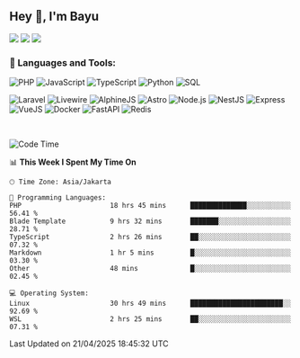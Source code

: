 ## Hey 👋, I'm Bayu 

<a href="mailto:bayurifkialgh@gmail.com" target="_blank"><img src="https://img.shields.io/badge/-Gmail-red?style=flat&logo=Gmail&logoColor=white"/></a>
<a href="https://t.me/bayurifkialgh" target="_blank"><img src="https://img.shields.io/badge/-Telegram-0077B5?style=flat&logo=Telegram&logoColor=white"/></a>
<a href="https://projects.co.id/public/browse_users/view/8d311e/bayurifkialgh" target="_blank"><img src="https://img.shields.io/badge/project.co.id-orange"/></a>


### 🔨 Languages and Tools:

![PHP](https://img.shields.io/badge/-PHP-000?&logo=PHP)
![JavaScript](https://img.shields.io/badge/-JavaScript-000?&logo=JavaScript)
![TypeScript](https://img.shields.io/badge/-TypeScript-000?&logo=TypeScript)
![Python](https://img.shields.io/badge/-Python-000?&logo=Python)
![SQL](https://img.shields.io/badge/-SQL-000?&logo=MySQL)

![Laravel](https://img.shields.io/badge/-Laravel-000?&logo=Laravel)
![Livewire](https://img.shields.io/badge/-Livewire-000?&logo=Livewire&logoColor=red)
![AlphineJS](https://img.shields.io/badge/-AlphineJS-000?&logo=alphine.js)
![Astro](https://img.shields.io/badge/-Astro-000?&logo=astro)
![Node.js](https://img.shields.io/badge/-Node.js-000?&logo=node.js)
![NestJS](https://img.shields.io/badge/-NestJS-000?&logo=nestjs&logoColor=red)
![Express](https://img.shields.io/badge/-Express.js-000?&logo=express.js)
![VueJS](https://img.shields.io/badge/-VueJS-000?&logo=vue.js)
![Docker](https://img.shields.io/badge/-Docker-000?&logo=Docker)
![FastAPI](https://img.shields.io/badge/-FastAPI-000?&logo=FastAPI)
![Redis](https://img.shields.io/badge/-Redis-000?&logo=Redis)

<br />

<!--START_SECTION:waka-->
![Code Time](http://img.shields.io/badge/Code%20Time-786%20hrs%203%20mins-blue)

📊 **This Week I Spent My Time On** 

```text
🕑︎ Time Zone: Asia/Jakarta

💬 Programming Languages: 
PHP                      18 hrs 45 mins      ██████████████░░░░░░░░░░░   56.41 % 
Blade Template           9 hrs 32 mins       ███████░░░░░░░░░░░░░░░░░░   28.71 % 
TypeScript               2 hrs 26 mins       ██░░░░░░░░░░░░░░░░░░░░░░░   07.32 % 
Markdown                 1 hr 5 mins         █░░░░░░░░░░░░░░░░░░░░░░░░   03.30 % 
Other                    48 mins             █░░░░░░░░░░░░░░░░░░░░░░░░   02.45 % 

💻 Operating System: 
Linux                    30 hrs 49 mins      ███████████████████████░░   92.69 % 
WSL                      2 hrs 25 mins       ██░░░░░░░░░░░░░░░░░░░░░░░   07.31 % 
```


 Last Updated on 21/04/2025 18:45:32 UTC
<!--END_SECTION:waka-->
